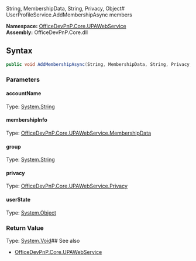 String, MembershipData, String, Privacy, Object# UserProfileService.AddMembershipAsync members
  

**Namespace:** [OfficeDevPnP.Core.UPAWebService](OfficeDevPnP.Core.UPAWebService.md)  
**Assembly:** OfficeDevPnP.Core.dll  
## Syntax
```C#
public void AddMembershipAsync(String, MembershipData, String, Privacy, Object)
```
### Parameters
#### accountName
Type: [System.String](System.String.md) 
#### 
#### membershipInfo
Type: [OfficeDevPnP.Core.UPAWebService.MembershipData](OfficeDevPnP.Core.UPAWebService.MembershipData.md) 
#### 
#### group
Type: [System.String](System.String.md) 
#### 
#### privacy
Type: [OfficeDevPnP.Core.UPAWebService.Privacy](OfficeDevPnP.Core.UPAWebService.Privacy.md) 
#### 
#### userState
Type: [System.Object](System.Object.md) 
#### 
### Return Value
Type: [System.Void](System.Void.md)## See also
- [OfficeDevPnP.Core.UPAWebService](OfficeDevPnP.Core.UPAWebService.md)
